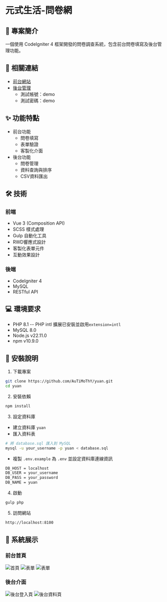 # 元式生活-問卷網

## 📝 專案簡介
一個使用 CodeIgniter 4 框架開發的問卷調查系統，包含前台問卷填寫及後台管理功能。

## 🔗 相關連結
- [前台網站](https://demo-yuan.auozzy.com/)
- [後台管理](https://demo-yuan.auozzy.com/demoadmin)
  - 測試帳號：demo
  - 測試密碼：demo

## ✨ 功能特點
- 前台功能
  - 問卷填寫
  - 表單驗證
  - 客製化介面
- 後台功能
  - 問卷管理
  - 資料查詢與排序
  - CSV資料匯出

## 🛠 技術
### 前端
- Vue 3 (Composition API)
- SCSS 樣式處理
- Gulp 自動化工具
- RWD響應式設計
- 客製化表單元件
- 互動效果設計

### 後端
- CodeIgniter 4
- MySQL
- RESTful API


## 💻 環境要求
- PHP 8.1
-- PHP intl 擴展已安裝並啟用`extension=intl`
- MySQL 8.0
- Node.js v22.11.0
- npm v10.9.0

## 🔧 安裝說明
1. 下載專案
```bash
git clone https://github.com/AuTiMoThY/yuan.git
cd yuan
```

2. 安裝依賴
```bash
npm install
```

3. 設定資料庫
- 建立資料庫 `yuan`
- 匯入資料表
```bash
# 將 database.sql 匯入到 MySQL
mysql -u your_username -p yuan < database.sql
```
- 複製 `.env.example` 為 `.env` 並設定資料庫連線資訊
```bash
DB_HOST = localhost
DB_USER = your_username
DB_PASS = your_password
DB_NAME = yuan
```

4. 啟動
```bash
gulp php
```

5. 訪問網站
```bash
http://localhost:8100
```



## 📸 系統展示
### 前台首頁
![首頁](https://demo.auozzy.com/picture/yuan-index.jpg)
![表單](https://demo.auozzy.com/picture/yuan-form-1.jpg)
![表單](https://demo.auozzy.com/picture/yuan-form-2.jpg)

### 後台介面
![後台登入頁](https://demo.auozzy.com/picture/yuan-admin-login.jpg)
![後台資料頁](https://demo.auozzy.com/picture/yuan-admin-datatable.jpg)

